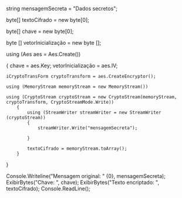 string mensagemSecreta = "Dados secretos";

byte[] textoCifrado = new byte[0];

byte[] chave = new byte[0];

byte [] vetorInicialização = new byte [];

using (Aes aes = Aes.Create())

{
    chave = aes.Key;
    vetorInicialização = aes.IV;
    
    iCryptoTransForm cryptoTransform = aes.CreateEncryptor();
    
    using (MemoryStream memoryStream = new MemoryStream())
    
    using (CryptoStream cryptoStream = new CryptoStream(memoryStream, cryptoTransform, CryptoStreamMode.Write))
        {
            using (StreamWriter streamWriter = new StreamWriter (cryptoStream))
            {
                streamWriter.Write("mensagemSecreta");

            }
           
            textoCifrado = memoryStream.toArray();
        }

}


Console.Writeline("Mensagem original: " {0}, mensagemSecreta);
ExibirBytes("Chave: ", chave);
ExibirBytes("Texto encriptado: ", textoCifrado);
    Console.ReadLine();

